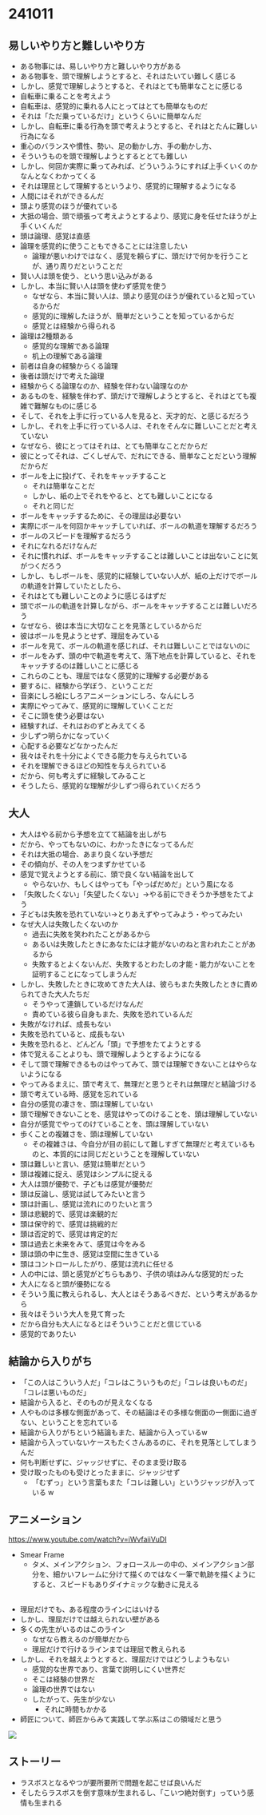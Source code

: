 # 241011

## 易しいやり方と難しいやり方

- ある物事には、易しいやり方と難しいやり方がある
- ある物事を、頭で理解しようとすると、それはたいてい難しく感じる
- しかし、感覚で理解しようとすると、それはとても簡単なことに感じる
- 自転車に乗ることを考えよう
- 自転車は、感覚的に乗れる人にとってはとても簡単なものだ
- それは「ただ乗っているだけ」というくらいに簡単なんだ
- しかし、自転車に乗る行為を頭で考えようとすると、それはとたんに難しい行為になる
- 重心のバランスや慣性、勢い、足の動かし方、手の動かし方、
- そういうものを頭で理解しようとするととても難しい
- しかし、何回か実際に乗ってみれば、どういうふうにすれば上手くいくのかなんとなくわかってくる
- それは理屈として理解するというより、感覚的に理解するようになる
- 人間にはそれができるんだ
- 頭より感覚のほうが優れている
- 大抵の場合、頭で頑張って考えようとするより、感覚に身を任せたほうが上手くいくんだ
- 頭は論理、感覚は直感
- 論理を感覚的に使うこともできることには注意したい
  - 論理が悪いわけではなく、感覚を頼らずに、頭だけで何かを行うことが、通り周りだということだ
- 賢い人は頭を使う、という思い込みがある
- しかし、本当に賢い人は頭を使わず感覚を使う
  - なぜなら、本当に賢い人は、頭より感覚のほうが優れていると知っているからだ
  - 感覚的に理解したほうが、簡単だということを知っているからだ
  - 感覚とは経験から得られる
- 論理は2種類ある
  - 感覚的な理解である論理
  - 机上の理解である論理
- 前者は自身の経験からくる論理
- 後者は頭だけで考えた論理
- 経験からくる論理なのか、経験を伴わない論理なのか
- あるものを、経験を伴わず、頭だけで理解しようとすると、それはとても複雑で難解なものに感じる
- そして、それを上手に行っている人を見ると、天才的だ、と感じるだろう
- しかし、それを上手に行っている人は、それをそんなに難しいことだと考えていない
- なぜなら、彼にとってはそれは、とても簡単なことだからだ
- 彼にとってそれは、ごくしぜんで、だれにできる、簡単なことだという理解だからだ
- ボールを上に投げて、それをキャッチすること
  - それは簡単なことだ
  - しかし、紙の上でそれをやると、とても難しいことになる
  - それと同じだ
- ボールをキャッチするために、その理屈は必要ない
- 実際にボールを何回かキャッチしていれば、ボールの軌道を理解するだろう
- ボールのスピードを理解するだろう
- それになれるだけなんだ
- それに慣れれば、ボールをキャッチすることは難しいことは出ないことに気がつくだろう
- しかし、もしボールを、感覚的に経験していない人が、紙の上だけでボールの軌道を計算していたとしたら、
- それはとても難しいことのように感じるはずだ
- 頭でボールの軌道を計算しながら、ボールをキャッチすることは難しいだろう
- なぜなら、彼は本当に大切なことを見落としているからだ
- 彼はボールを見ようとせず、理屈をみている
- ボールを見て、ボールの軌道を感じれば、それは難しいことではないのに
- ボールをみず、頭の中で軌道を考えて、落下地点を計算していると、それをキャッチするのは難しいことに感じる
- これらのことも、理屈ではなく感覚的に理解する必要がある
- 要するに、経験から学ぼう、ということだ
- 音楽にしろ絵にしろアニメーションにしろ、なんにしろ
- 実際にやってみて、感覚的に理解していくことだ
- そこに頭を使う必要はない
- 経験すれば、それはおのずとみえてくる
- 少しずつ明らかになっていく
- 心配する必要などなかったんだ
- 我々はそれを十分によくできる能力を与えられている
- それを理解できるほどの知性を与えられている
- だから、何も考えずに経験してみること
- そうしたら、感覚的な理解が少しずつ得られていくだろう

## 大人

- 大人はやる前から予想を立てて結論を出しがち
- だから、やってもないのに、わかったきになってるんだ
- それは大抵の場合、あまり良くない予想だ
- その傾向が、その人をつまずかせている
- 感覚で覚えようとする前に、頭で良くない結論を出して
  - やらないか、もしくはやっても「やっぱだめだ」という風になる
- 「失敗したくない」「失望したくない」→やる前にできそうか予想をたてよう
- 子どもは失敗を恐れていない→とりあえずやってみよう・やってみたい
- なぜ大人は失敗したくないのか
  - 過去に失敗を笑われたことがあるから
  - あるいは失敗したときにあなたには才能がないのねと言われたことがあるから
  - 失敗するとよくないんだ、失敗するとわたしの才能・能力がないことを証明することになってしまうんだ
- しかし、失敗したときに攻めてきた大人は、彼らもまた失敗したときに責められてきた大人たちだ
  - そうやって連鎖しているだけなんだ
  - 責めている彼ら自身もまた、失敗を恐れているんだ
- 失敗がなければ、成長もない
- 失敗を恐れていると、成長もない
- 失敗を恐れると、どんどん「頭」で予想をたてようとする
- 体で覚えることよりも、頭で理解しようとするようになる
- そして頭で理解できるものはやってみて、頭では理解できないことはやらないようになる
- やってみるまえに、頭で考えて、無理だと思うとそれは無理だと結論づける
- 頭で考えている時、感覚を忘れている
- 自分の感覚の凄さを、頭は理解していない
- 頭で理解できないことを、感覚はやってのけることを、頭は理解していない
- 自分が感覚でやってのけていることを、頭は理解していない
- 歩くことの複雑さを、頭は理解していない
  - その複雑さは、今自分が目の前にして難しすぎて無理だと考えているものと、本質的には同じだということを理解していない
- 頭は難しいと言い、感覚は簡単だという
- 頭は複雑に捉え、感覚はシンプルに捉える
- 大人は頭が優勢で、子どもは感覚が優勢だ
- 頭は反論し、感覚は試してみたいと言う
- 頭は計画し、感覚は流れにのりたいと言う
- 頭は悲観的で、感覚は楽観的だ
- 頭は保守的で、感覚は挑戦的だ
- 頭は否定的で、感覚は肯定的だ
- 頭は過去と未来をみて、感覚は今をみる
- 頭は頭の中に生き、感覚は空間に生きている
- 頭はコントロールしたがり、感覚は流れに任せる
- 人の中には、頭と感覚がどちらもあり、子供の頃はみんな感覚的だった
- 大人になると頭が優勢になる
- そういう風に教えられるし、大人とはそうあるべきだ、という考えがあるから
- 我々はそういう大人を見て育った
- だから自分も大人になるとはそういうことだと信じている
- 感覚的でありたい


## 結論から入りがち

- 「この人はこういう人だ」「コレはこういうものだ」「コレは良いものだ」「コレは悪いものだ」
- 結論から入ると、そのものが見えなくなる
- 人やものは多様な側面があって、その結論はその多様な側面の一側面に過ぎない、ということを忘れている
- 結論から入りがちという結論もまた、結論から入っているw
- 結論から入っていないケースもたくさんあるのに、それを見落としてしまうんだ
- 何も判断せずに、ジャッジせずに、そのまま受け取る
- 受け取ったものも受けとったままに、ジャッジせず
  - 「むずっ」という言葉もまた「コレは難しい」というジャッジが入っている w


## アニメーション

https://www.youtube.com/watch?v=iWvfaiiVuDI

- Smear Frame
  - タメ、メインアクション、フォロースルーの中の、メインアクション部分を、細かいフレームに分けて描くのではなく一筆で軌跡を描くようにすると、スピードもありダイナミックな動きに見える


## 

- 理屈だけでも、ある程度のラインにはいける
- しかし、理屈だけでは越えられない壁がある
- 多くの先生がいるのはこのライン
  - なぜなら教えるのが簡単だから
  - 理屈だけで行けるラインまでは理屈で教えられる
- しかし、それを越えようとすると、理屈だけではどうしようもない
  - 感覚的な世界であり、言葉で説明しにくい世界だ
  - そこは経験の世界だ
  - 論理の世界ではない
  - したがって、先生が少ない
    - それに時間もかかる
- 師匠について、師匠からみて実践して学ぶ系はこの領域だと思う

![](/devlog/assets/images/241011.png)

## ストーリー

- ラスボスとなるやつが要所要所で問題を起こせば良いんだ
- そしたらラスボスを倒す意味が生まれるし、「こいつ絶対倒す」っていう感情も生まれる
